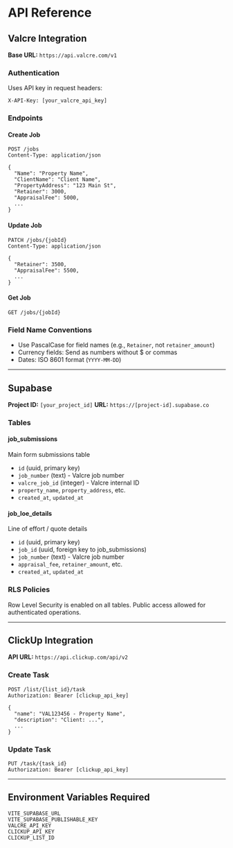 # API Reference

## Valcre Integration

**Base URL:** `https://api.valcre.com/v1`

### Authentication

Uses API key in request headers:
```
X-API-Key: [your_valcre_api_key]
```

### Endpoints

#### Create Job
```
POST /jobs
Content-Type: application/json

{
  "Name": "Property Name",
  "ClientName": "Client Name",
  "PropertyAddress": "123 Main St",
  "Retainer": 3000,
  "AppraisalFee": 5000,
  ...
}
```

#### Update Job
```
PATCH /jobs/{jobId}
Content-Type: application/json

{
  "Retainer": 3500,
  "AppraisalFee": 5500,
  ...
}
```

#### Get Job
```
GET /jobs/{jobId}
```

### Field Name Conventions

- Use PascalCase for field names (e.g., `Retainer`, not `retainer_amount`)
- Currency fields: Send as numbers without $ or commas
- Dates: ISO 8601 format (`YYYY-MM-DD`)

---

## Supabase

**Project ID:** `[your_project_id]`
**URL:** `https://[project-id].supabase.co`

### Tables

#### job_submissions
Main form submissions table
- `id` (uuid, primary key)
- `job_number` (text) - Valcre job number
- `valcre_job_id` (integer) - Valcre internal ID
- `property_name`, `property_address`, etc.
- `created_at`, `updated_at`

#### job_loe_details
Line of effort / quote details
- `id` (uuid, primary key)
- `job_id` (uuid, foreign key to job_submissions)
- `job_number` (text) - Valcre job number
- `appraisal_fee`, `retainer_amount`, etc.
- `created_at`, `updated_at`

### RLS Policies

Row Level Security is enabled on all tables.
Public access allowed for authenticated operations.

---

## ClickUp Integration

**API URL:** `https://api.clickup.com/api/v2`

### Create Task
```
POST /list/{list_id}/task
Authorization: Bearer [clickup_api_key]

{
  "name": "VAL123456 - Property Name",
  "description": "Client: ...",
  ...
}
```

### Update Task
```
PUT /task/{task_id}
Authorization: Bearer [clickup_api_key]
```

---

## Environment Variables Required

```
VITE_SUPABASE_URL
VITE_SUPABASE_PUBLISHABLE_KEY
VALCRE_API_KEY
CLICKUP_API_KEY
CLICKUP_LIST_ID
```
